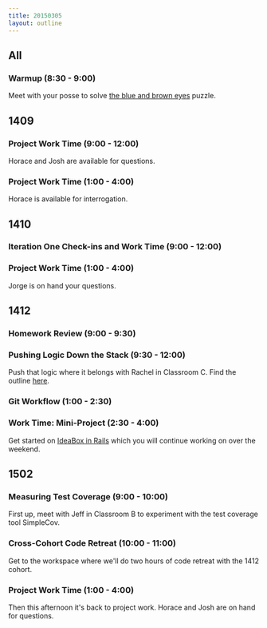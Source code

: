 ```yaml
---
title: 20150305
layout: outline
---
```


## All

### Warmup (8:30 - 9:00)

Meet with your posse to solve [the blue and brown eyes](https://xkcd.com/blue_eyes.html) puzzle.

## 1409

### Project Work Time (9:00 - 12:00)

Horace and Josh are available for questions.

### Project Work Time (1:00 - 4:00)

Horace is available for interrogation.

## 1410

### Iteration One Check-ins and Work Time (9:00 - 12:00)

### Project Work Time (1:00 - 4:00)

Jorge is on hand your questions.

## 1412

### Homework Review (9:00 - 9:30)

### Pushing Logic Down the Stack (9:30 - 12:00)

Push that logic where it belongs with Rachel in Classroom C. Find the outline [here](http://tutorials.jumpstartlab.com/topics/architecture/pushing_logic_down_the_stack.html).

### Git Workflow (1:00 - 2:30)

### Work Time: Mini-Project (2:30 - 4:00)

Get started on [IdeaBox in Rails](https://github.com/turingschool/challenges/blob/master/rails-mini-project.markdown) which you will continue working on over the weekend.

## 1502

### Measuring Test Coverage (9:00 - 10:00)

First up, meet with Jeff in Classroom B to experiment with the test coverage tool
SimpleCov.

### Cross-Cohort Code Retreat (10:00 - 11:00)

Get to the workspace where we'll do two hours of code retreat with the 1412 cohort.

### Project Work Time (1:00 - 4:00)

Then this afternoon it's back to project work. Horace and Josh are on hand for questions.
